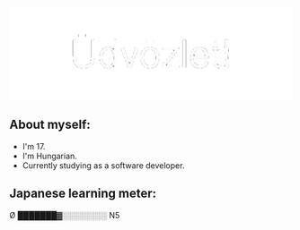 <img src="media/udvozlet-nh.gif" align="center">

## About myself:
- I'm 17.
- I'm Hungarian.
- Currently studying as a software developer.

## Japanese learning meter:
Ø ███████▓░️░️░️░️░️░️░️░️ N5
